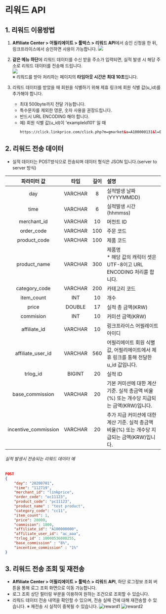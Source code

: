 # 리워드 API

## 1. 리워드 이용방법
1. **Affiliate Center > 어필리에이트 > 툴박스 > 리워드 API**에서 승인 신청을 한 뒤, 링크프라이스에서 승인하면 사용이 가능합니다.
   ![](https://raw.githubusercontent.com/linkprice/AffiliateSetup/master/reward_request.png)
  

2. **같은 메뉴 하단**에 리워드 데이터를 수신 받을 주소가 입력되면, 실적 발생 시 해당 주소로 리워드 데이터를 전송해 드립니다.  
   ![](https://raw.githubusercontent.com/linkprice/AffiliateSetup/master/reward_url.png)  
    ※ 리워드를 받아 처리하는 페이지의 **타임아웃 시간은 최대 10초**입니다.  


3. 리워드 데이터를 받았을 때 회원을 식별하기 위해 제휴 링크에 회원 식별 값(u_id)를 추가해야 합니다.
   - 최대 500byte까지 전달 가능합니다.
   - 특수문자를 제외한 영문, 숫자 사용을 권장드립니다.
   - 반드시 URL ENCODING 해야 합니다.
   - 예) 회원 식별 값(u_id)이 'exampleId101' 일 때
     ```html
     https://click.linkprice.com/click.php?m=gmarket&a=A100000131&l=0000&u_id=exampleId101
     ```
## 2. 리워드 전송 데이터
- 실적 데이터는 POST방식으로 전송되며 데이터 형식은 JSON 입니다.(server to server 방식)

|     파라미터 값      |   타입    | 길이  | 설명                                                         |
| :------------------: |:-------:|:---:|:-----------------------------------------------------------|
|         day          | VARCHAR |  8  | 실적발생 날짜(YYYYMMDD)                                          |
|         time         | VARCHAR |  6  | 실적발생 시간(hhmmss)                                            |
|     merchant_id      | VARCHAR | 10  | 머천트 ID                                                     |
|      order_code      | VARCHAR | 100 | 주문 코드                                                      |
|     product_code     | VARCHAR | 100 | 제품 코드                                                      |
|     product_name     | VARCHAR | 300 | 제품명<br />* 해당 값의 캐릭터 셋은 UTF-8이고 URL ENCODING 처리를 합니다.      |
|    category_code     | VARCHAR | 200 | 카테고리 코드                                                    |
|      item_count      |   INT   | 10  | 개수                                                        |
|        price         | DOUBLE  | 17  | 실적 총 금액(KRW)                                              |
|      commision       |   INT   | 10  | 커미션 금액(KRW)                                               |
|     affiliate_id     | VARCHAR | 10  | 링크프라이스 어필레이트 아이디                                          |
|  affiliate_user_id   | VARCHAR | 560 | 어필리에이트 회원 식별값, 어필리에이트에서 제휴 링크를 통해 전달한 u_id 값입니다.          |
|       trlog_id       | BIGINT  | 20  | 실적 ID                                                     |
|   base_commission    | VARCHAR | 20  | 기본 커미션에 대한 계산 기준. 실적 총금액 비율(%) 또는 개수당 지급되는 금액(KRW)입니다.    |
| incentive_commission | VARCHAR | 20  | 추가 지급 커미션에 대한 계산 기준. 실적 총금액 비율(%) 또는 개수당 지급되는 금액(KRW)입니다. |

###### 실적 발생시 전송되는 리워드 데이터 예
```json
POST
{
    "day": "20200701",
    "time": "112719",
    "merchant_id": "linkprice",
    "order_code": "oc11123",
    "product_code": "pc11123",
    "product_name" : "test product",
    "category_code": "cc11",
    "item_count": 1,
    "price": 20000,
    "commision": 1800,
    "affiliate_id": "A100000000",
    "affiliate_user_id": "ac_aaa",
    "trlog_id" : 10000536080255,
    "base_commission" : "8%",
    "incentive_commission" : "1%"
}
```



## 3. 리워드 전송 조회 및 재전송
- **Affiliate Center > 어필리에이트 > 툴박스 > 리워드 API**, 하단 로그정보 조회 버튼을 통해 로그 조회 화면으로 이동 가능합니다.
- 로그 조회 상단 필터링 부분을 이용하여 원하는 조건으로 조회할 수 있습니다.
- 리워드 데이터 전송 내역을 확인할 수 있으며, 전송 실패 건에 대해 재전송할 수 있습니다. ※ 재전송 시 실적이 중복될 수 있습니다.
    ![reward1](https://raw.githubusercontent.com/linkprice/AffiliateSetup/master/reward1.png)
    ![reward2](https://raw.githubusercontent.com/linkprice/AffiliateSetup/master/reward2.png)